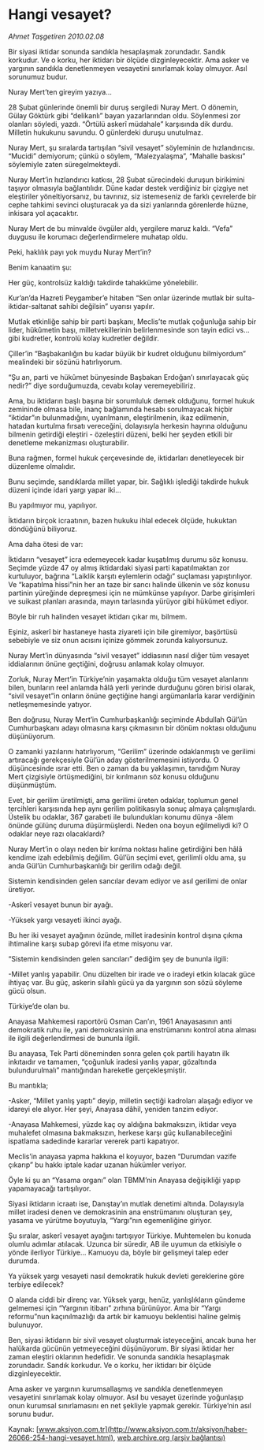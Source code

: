 # Hangi vesayet?

*Ahmet Taşgetiren 2010.02.08*

<div class="pNewsDetailMainContent" itemprop="articleBody">
 Bir siyasi iktidar sonunda sandıkla hesaplaşmak zorundadır. Sandık korkudur. Ve o korku, her iktidarı bir ölçüde dizginleyecektir. Ama asker ve yargının sandıkla denetlenmeyen vesayetini sınırlamak kolay olmuyor. Asıl sorunumuz budur.
 <p class="MsoNormal">
  Nuray Mert’ten gireyim yazıya...
 </p>
 <p class="MsoNormal">
  <span>
  </span>
  28 Şubat günlerinde önemli bir duruş sergiledi Nuray Mert. O dönemin, Gülay Göktürk gibi “delikanlı” bayan yazarlarından oldu. Söylenmesi zor olanları söyledi, yazdı. “Örtülü askerî müdahale” karşısında dik durdu. Milletin hukukunu savundu. O günlerdeki duruşu unutulmaz.
 </p>
 <p class="MsoNormal">
  Nuray Mert, şu sıralarda tartışılan “sivil vesayet” söyleminin de hızlandırıcısı. “Mucidi” demiyorum; çünkü o söylem, “Malezyalaşma”, “Mahalle baskısı” söylemiyle zaten süregelmekteydi.
 </p>
 <p class="MsoNormal">
  Nuray Mert’in hızlandırıcı katkısı, 28 Şubat sürecindeki duruşun birikimini taşıyor olmasıyla bağlantılıdır. Düne kadar destek verdiğiniz bir çizgiye net eleştiriler yöneltiyorsanız, bu tavrınız, siz istemeseniz de farklı çevrelerde bir cephe tahkimi sevinci oluşturacak ya da sizi yanlarında görenlerde hüzne, inkisara yol açacaktır.
 </p>
 <p class="MsoNormal">
  Nuray Mert de bu minvalde övgüler aldı, yergilere maruz kaldı. “Vefa” duygusu ile korumacı değerlendirmelere muhatap oldu.
 </p>
 <p class="MsoNormal">
  Peki, haklılık payı yok muydu Nuray Mert’in?
 </p>
 <p class="MsoNormal">
  Benim kanaatim şu:
 </p>
 <p class="MsoNormal">
  Her güç, kontrolsüz kaldığı takdirde tahakküme yönelebilir.
 </p>
 <p class="MsoNormal">
  Kur’an’da Hazreti Peygamber’e hitaben “Sen onlar üzerinde mutlak bir sulta-iktidar-saltanat sahibi değilsin” uyarısı yapılır.
 </p>
 <p class="MsoNormal">
  Mutlak etkinliğe sahip bir parti başkanı, Meclis’te mutlak çoğunluğa sahip bir lider, hükûmetin başı, milletvekillerinin belirlenmesinde son tayin edici vs... gibi kudretler, kontrolü kolay kudretler değildir.
 </p>
 <p class="MsoNormal">
  Çiller’in “Başbakanlığın bu kadar büyük bir kudret olduğunu bilmiyordum” mealindeki bir sözünü hatırlıyorum.
 </p>
 <p class="MsoNormal">
  “Şu an, parti ve hükûmet bünyesinde Başbakan Erdoğan’ı sınırlayacak güç nedir?” diye sorduğumuzda, cevabı kolay veremeyebiliriz.
 </p>
 <p class="MsoNormal">
  Ama, bu iktidarın başlı başına bir sorumluluk demek olduğunu, formel hukuk zemininde olmasa bile, inanç bağlamında hesabı sorulmayacak hiçbir “iktidar”ın bulunmadığını, uyarılmanın, eleştirilmenin, ikaz edilmenin, hatadan kurtulma fırsatı vereceğini, dolayısıyla herkesin hayrına olduğunu bilmenin getirdiği eleştiri - özeleştiri düzeni, belki her şeyden etkili bir denetleme mekanizması oluşturabilir.
 </p>
 <p class="MsoNormal">
  Buna rağmen, formel hukuk çerçevesinde de, iktidarları denetleyecek bir düzenleme olmalıdır.
 </p>
 <p class="MsoNormal">
  Bunu seçimde, sandıklarda millet yapar, bir. Sağlıklı işlediği takdirde hukuk düzeni içinde idari yargı yapar iki...
 </p>
 <p class="MsoNormal">
  Bu yapılmıyor mu, yapılıyor.
 </p>
 <p class="MsoNormal">
  İktidarın birçok icraatının, bazen hukuku ihlal edecek ölçüde, hukuktan döndüğünü biliyoruz.
 </p>
 <p class="MsoNormal">
  Ama daha ötesi de var:
 </p>
 <p class="MsoNormal">
  İktidarın “vesayet” icra edemeyecek kadar kuşatılmış durumu söz konusu. Seçimde yüzde 47 oy almış iktidardaki siyasi parti kapatılmaktan zor kurtuluyor, bağrına “Laiklik karşıtı eylemlerin odağı” suçlaması yapıştırılıyor. Ve “kapatılma hissi”nin her an taze bir sancı halinde ülkenin ve söz konusu partinin yüreğinde depreşmesi için ne mümkünse yapılıyor. Darbe girişimleri ve suikast planları arasında, mayın tarlasında yürüyor gibi hükûmet ediyor.
 </p>
 <p class="MsoNormal">
  Böyle bir ruh halinden vesayet iktidarı çıkar mı, bilmem.
 </p>
 <p class="MsoNormal">
  Eşiniz, askerî bir hastaneye hasta ziyareti için bile giremiyor, başörtüsü sebebiyle ve siz onun acısını içinize gömmek zorunda kalıyorsunuz.
 </p>
 <p class="MsoNormal">
  Nuray Mert’in dünyasında “sivil vesayet” iddiasının nasıl diğer tüm vesayet iddialarının önüne geçtiğini, doğrusu anlamak kolay olmuyor.
 </p>
 <p class="MsoNormal">
  Zorluk, Nuray Mert’in Türkiye’nin yaşamakta olduğu tüm vesayet alanlarını bilen, bunların reel anlamda hâlâ yerli yerinde durduğunu gören birisi olarak, “sivil vesayet”in onların önüne geçtiğine hangi argümanlarla karar verdiğinin netleşmemesinde yatıyor.
 </p>
 <p class="MsoNormal">
  Ben doğrusu, Nuray Mert’in Cumhurbaşkanlığı seçiminde Abdullah Gül’ün Cumhurbaşkanı adayı olmasına karşı çıkmasının bir dönüm noktası olduğunu düşünüyorum.
 </p>
 <p class="MsoNormal">
  O zamanki yazılarını hatırlıyorum, “Gerilim” üzerinde odaklanmıştı ve gerilimi artıracağı gerekçesiyle Gül’ün aday gösterilmemesini istiyordu. O düşüncesinde ısrar etti. Ben o zaman da bu yaklaşımın, tanıdığım Nuray Mert çizgisiyle örtüşmediğini, bir kırılmanın söz konusu olduğunu düşünmüştüm.
 </p>
 <p class="MsoNormal">
  Evet, bir gerilim üretilmişti, ama gerilimi üreten odaklar, toplumun genel tercihleri karşısında hep aynı gerilim politikasıyla sonuç almaya çalışmışlardı. Üstelik bu odaklar, 367 garabeti ile bulundukları konumu dünya -âlem önünde gülünç duruma düşürmüşlerdi. Neden ona boyun eğilmeliydi ki? O odaklar neye razı olacaklardı?
 </p>
 <p class="MsoNormal">
  Nuray Mert’in o olayı neden bir kırılma noktası haline getirdiğini ben hâlâ kendime izah edebilmiş değilim. Gül’ün seçimi evet, gerilimli oldu ama, şu anda Gül’ün Cumhurbaşkanlığı bir gerilim odağı değil.
 </p>
 <p class="MsoNormal">
  Sistemin kendisinden gelen sancılar devam ediyor ve asıl gerilimi de onlar üretiyor.
 </p>
 <p class="MsoNormal">
  -Askerî vesayet bunun bir ayağı.
 </p>
 <p class="MsoNormal">
  -Yüksek yargı vesayeti ikinci ayağı.
 </p>
 <p class="MsoNormal">
  Bu her iki vesayet ayağının özünde, millet iradesinin kontrol dışına çıkma ihtimaline karşı subap görevi ifa etme misyonu var.
 </p>
 <p class="MsoNormal">
  “Sistemin kendisinden gelen sancıları” dediğim şey de bununla ilgili:
 </p>
 <p class="MsoNormal">
  -Millet yanlış yapabilir. Onu düzelten bir irade ve o iradeyi etkin kılacak güce ihtiyaç var. Bu güç, askerin silahlı gücü ya da yargının son sözü söyleme gücü olsun.
 </p>
 <p class="MsoNormal">
  Türkiye’de olan bu.
 </p>
 <p class="MsoNormal">
  Anayasa Mahkemesi raportörü Osman Can’ın, 1961 Anayasasının anti demokratik ruhu ile, yani demokrasinin ana enstrümanını kontrol atına alması ile ilgili değerlendirmesi de bununla ilgili.
 </p>
 <p class="MsoNormal">
  Bu anayasa, Tek Parti döneminden sonra gelen çok partili hayatın ilk inkıtaıdır ve tamamen, “çoğunluk iradesi yanlış yapar, gözaltında bulundurulmalı” mantığından hareketle gerçekleşmiştir.
 </p>
 <p class="MsoNormal">
  Bu mantıkla;
 </p>
 <p class="MsoNormal">
  -Asker, “Millet yanlış yaptı” deyip, milletin seçtiği kadroları alaşağı ediyor ve idareyi ele alıyor. Her şeyi, Anayasa dâhil, yeniden tanzim ediyor.
 </p>
 <p class="MsoNormal">
  -Anayasa Mahkemesi, yüzde kaç oy aldığına bakmaksızın, iktidar veya muhalefet olmasına bakmaksızın, herkese karşı güç kullanabileceğini ispatlama sadedinde kararlar vererek parti kapatıyor.
 </p>
 <p class="MsoNormal">
  Meclis’in anayasa yapma hakkına el koyuyor, bazen “Durumdan vazife çıkarıp” bu hakkı iptale kadar uzanan hükümler veriyor.
 </p>
 <p class="MsoNormal">
  Öyle ki şu an “Yasama organı” olan TBMM’nin Anayasa değişikliği yapıp yapamayacağı tartışılıyor.
 </p>
 <p class="MsoNormal">
  Siyasi iktidarın icraatı ise, Danıştay’ın mutlak denetimi altında. Dolayısıyla millet iradesi denen ve demokrasinin ana enstrümanını oluşturan şey, yasama ve yürütme boyutuyla, “Yargı”nın egemenliğine giriyor.
 </p>
 <p class="MsoNormal">
  Şu sıralar, askerî vesayet ayağını tartışıyor Türkiye. Muhtemelen bu konuda olumlu adımlar atılacak. Uzunca bir süredir, AB ile uyumun da etkisiyle o yönde ilerliyor Türkiye... Kamuoyu da, böyle bir gelişmeyi talep eder durumda.
 </p>
 <p class="MsoNormal">
  Ya yüksek yargı vesayeti nasıl demokratik hukuk devleti gereklerine göre terbiye edilecek?
 </p>
 <p class="MsoNormal">
  O alanda ciddi bir direnç var. Yüksek yargı, henüz, yanlışlıkların gündeme gelmemesi için “Yargının itibarı” zırhına bürünüyor. Ama bir “Yargı reformu”nun kaçınılmazlığı da artık bir kamuoyu beklentisi haline gelmiş bulunuyor.
 </p>
 <p class="MsoNormal">
  Ben, siyasi iktidarın bir sivil vesayet oluşturmak isteyeceğini, ancak buna her halükarda gücünün yetmeyeceğini düşünüyorum. Bir siyasi iktidar her zaman eleştiri oklarının hedefidir. Ve sonunda sandıkla hesaplaşmak zorundadır. Sandık korkudur. Ve o korku, her iktidarı bir ölçüde dizginleyecektir.
 </p>
 <p class="MsoNormal">
  Ama asker ve yargının kurumsallaşmış ve sandıkla denetlenmeyen vesayetini sınırlamak kolay olmuyor. Asıl bu vesayet üzerinde yoğunlaşıp onun kurumsal sınırlamasını en net şekliyle yapmak gerekir. Türkiye’nin asıl sorunu budur.
 </p>
</div>


Kaynak: [www.aksiyon.com.tr](http://www.aksiyon.com.tr/aksiyon/haber-26066-254-hangi-vesayet.html), [web.archive.org (arşiv bağlantısı)](http://web.archive.org/web/20150908215301/http://www.aksiyon.com.tr/aksiyon/haber-26066-254-hangi-vesayet.html)
